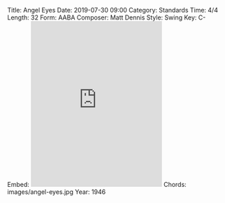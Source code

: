 Title: Angel Eyes
Date: 2019-07-30 09:00
Category: Standards
Time: 4/4
Length: 32
Form: AABA
Composer: Matt Dennis
Style: Swing
Key: C-
Embed: <iframe src="https://open.spotify.com/embed/user/thatdavidmiller/playlist/7GFnwOlDvR8MIMqFHWm4Qz" width="300" height="380" frameborder="0" allowtransparency="true" allow="encrypted-media"></iframe>
Chords: images/angel-eyes.jpg
Year: 1946
